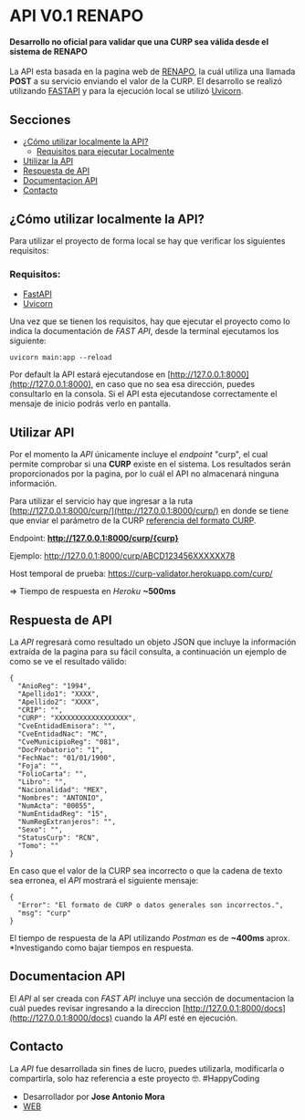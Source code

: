 # API V0.1 RENAPO

#### Desarrollo no oficial para validar que una CURP sea válida desde el sistema de RENAPO

La API esta basada en la pagina web de [RENAPO](http://www.renapo.sep.gob.mx/wsrenapo/), la cuál utiliza una llamada __POST__ a su servicio enviando el valor de la CURP. El desarrollo se realizó utilizando [FASTAPI](https://fastapi.tiangolo.com/) y para la ejecución local se utilizó [Uvicorn](https://www.uvicorn.org/).

## Secciones
- [¿Cómo utilizar localmente la API?](#cómo-utilizar-localmente-la-API)
  - [Requisitos para ejecutar Localmente](#requisitos)
- [Utilizar la API](#utilizar-api)
- [Respuesta de API](#respuesta-de-api)
- [Documentacion API](#documentacion-api)
- [Contacto](#contacto)

## ¿Cómo utilizar localmente la API?
Para utilizar el proyecto de forma local se hay que verificar los siguientes requisitos:

### Requisitos:
- [FastAPI](https://fastapi.tiangolo.com/)
- [Uvicorn](https://www.uvicorn.org/)

Una vez que se tienen los requisitos, hay que ejecutar el proyecto como lo indica la documentación de *FAST API*, desde la terminal ejecutamos los siguiente:
```
uvicorn main:app --reload
```

Por default la API estará ejecutandose en [http://127.0.0.1:8000](http://127.0.0.1:8000), en caso que no sea esa dirección, puedes consultarlo en la consola. Si el API esta ejecutandose correctamente el mensaje de inicio podrás verlo en pantalla.

## Utilizar API
Por el momento la _API_ únicamente incluye el _endpoint_ "curp", el cual permite comprobar si una __CURP__ existe en el sistema. Los resultados serán proporcionados por la pagina, por lo cuál el API no almacenará ninguna información.

Para utilizar el servicio hay que ingresar a la ruta [http://127.0.0.1:8000/curp/](http://127.0.0.1:8000/curp/) en donde se tiene que enviar el parámetro de la CURP [referencia del formato CURP](https://es.wikipedia.org/wiki/Clave_%C3%9Anica_de_Registro_de_Poblaci%C3%B3n).

Endpoint: __http://127.0.0.1:8000/curp/{curp}__

Ejemplo: http://127.0.0.1:8000/curp/ABCD123456XXXXXX78


Host temporal de prueba: https://curp-validator.herokuapp.com/curp/

=> Tiempo de respuesta en _Heroku_ **~500ms**

## Respuesta de API
La _API_ regresará como resultado un objeto JSON que incluye la información extraída de la pagina para su fácil consulta, a continuación un ejemplo de como se ve el resultado válido:

```
{
  "AnioReg": "1994",
  "Apellido1": "XXXX",
  "Apellido2": "XXXX",
  "CRIP": "",
  "CURP": "XXXXXXXXXXXXXXXXXX",
  "CveEntidadEmisora": "",
  "CveEntidadNac": "MC",
  "CveMunicipioReg": "081",
  "DocProbatorio": "1",
  "FechNac": "01/01/1900",
  "Foja": "",
  "FolioCarta": "",
  "Libro": "",
  "Nacionalidad": "MEX",
  "Nombres": "ANTONIO",
  "NumActa": "00055",
  "NumEntidadReg": "15",
  "NumRegExtranjeros": "",
  "Sexo": "",
  "StatusCurp": "RCN",
  "Tomo": ""
}
```

En caso que el valor de la CURP sea incorrecto o que la cadena de texto sea erronea, el _API_ mostrará el siguiente mensaje:
```
{
  "Error": "El formato de CURP o datos generales son incorrectos.",
  "msg": "curp"
}
```

El tiempo de respuesta de la API utilizando _Postman_ es de **~400ms** aprox. *Investigando como bajar tiempos en respuesta.

## Documentacion API
El _API_ al ser creada con _FAST API_ incluye una sección de documentacion la cuál puedes revisar ingresando a la direccion [http://127.0.0.1:8000/docs](http://127.0.0.1:8000/docs) cuando la _API_ esté en ejecución.

## Contacto
La _API_ fue desarrollada sin fines de lucro, puedes utilizarla, modificarla o compartirla, solo haz referencia a este proyecto 🤓. #HappyCoding

- Desarrollador por __Jose Antonio Mora__
- [WEB](https://jantoniomora.wordpress.com/)